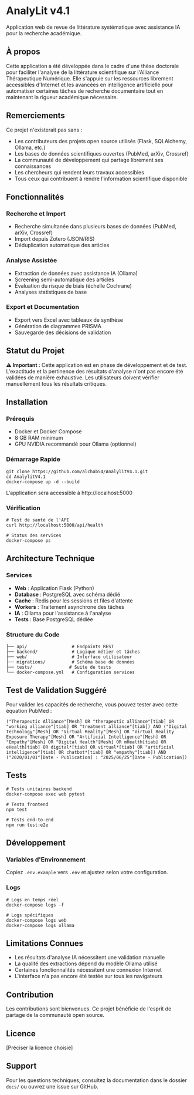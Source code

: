 # AnalyLit v4.1

Application web de revue de littérature systématique avec assistance IA pour la recherche académique.

## À propos

Cette application a été développée dans le cadre d'une thèse doctorale pour faciliter l'analyse de la littérature scientifique sur l'Alliance Thérapeutique Numérique. Elle s'appuie sur les ressources librement accessibles d'Internet et les avancées en intelligence artificielle pour automatiser certaines tâches de recherche documentaire tout en maintenant la rigueur académique nécessaire.

## Remerciements

Ce projet n'existerait pas sans :
- Les contributeurs des projets open source utilisés (Flask, SQLAlchemy, Ollama, etc.)
- Les bases de données scientifiques ouvertes (PubMed, arXiv, Crossref)
- La communauté de développement qui partage librement ses connaissances
- Les chercheurs qui rendent leurs travaux accessibles
- Tous ceux qui contribuent à rendre l'information scientifique disponible

## Fonctionnalités

### Recherche et Import
- Recherche simultanée dans plusieurs bases de données (PubMed, arXiv, Crossref)
- Import depuis Zotero (JSON/RIS)
- Déduplication automatique des articles

### Analyse Assistée
- Extraction de données avec assistance IA (Ollama)
- Screening semi-automatique des articles
- Évaluation du risque de biais (échelle Cochrane)
- Analyses statistiques de base

### Export et Documentation
- Export vers Excel avec tableaux de synthèse
- Génération de diagrammes PRISMA
- Sauvegarde des décisions de validation

## Statut du Projet

**⚠️ Important :** Cette application est en phase de développement et de test. L'exactitude et la pertinence des résultats d'analyse n'ont pas encore été validées de manière exhaustive. Les utilisateurs doivent vérifier manuellement tous les résultats critiques.

## Installation

### Prérequis
- Docker et Docker Compose
- 8 GB RAM minimum
- GPU NVIDIA recommandé pour Ollama (optionnel)

### Démarrage Rapide
```
git clone https://github.com/alchab54/AnalylitV4.1.git
cd AnalylitV4.1
docker-compose up -d --build
```

L'application sera accessible à http://localhost:5000

### Vérification
```
# Test de santé de l'API
curl http://localhost:5000/api/health

# Status des services
docker-compose ps
```

## Architecture Technique

### Services
- **Web** : Application Flask (Python)
- **Database** : PostgreSQL avec schéma dédié
- **Cache** : Redis pour les sessions et files d'attente
- **Workers** : Traitement asynchrone des tâches
- **IA** : Ollama pour l'assistance à l'analyse
- **Tests** : Base PostgreSQL dédiée

### Structure du Code
```
├── api/                 # Endpoints REST
├── backend/             # Logique métier et tâches
├── web/                 # Interface utilisateur
├── migrations/          # Schéma base de données
├── tests/              # Suite de tests
└── docker-compose.yml   # Configuration services
```

## Test de Validation Suggéré

Pour valider les capacités de recherche, vous pouvez tester avec cette équation PubMed :

```
("Therapeutic Alliance"[Mesh] OR "therapeutic alliance"[tiab] OR "working alliance"[tiab] OR "treatment alliance"[tiab]) AND ("Digital Technology"[Mesh] OR "Virtual Reality"[Mesh] OR "Virtual Reality Exposure Therapy"[Mesh] OR "Artificial Intelligence"[Mesh] OR "Empathy"[Mesh] OR "Digital Health"[Mesh] OR mHealth[tiab] OR eHealth[tiab] OR digital*[tiab] OR virtual*[tiab] OR "artificial intelligence"[tiab] OR chatbot*[tiab] OR "empathy"[tiab]) AND ("2020/01/01"[Date - Publication] : "2025/06/25"[Date - Publication])
```

## Tests

```
# Tests unitaires backend
docker-compose exec web pytest

# Tests frontend
npm test

# Tests end-to-end
npm run test:e2e
```

## Développement

### Variables d'Environnement
Copiez `.env.example` vers `.env` et ajustez selon votre configuration.

### Logs
```
# Logs en temps réel
docker-compose logs -f

# Logs spécifiques
docker-compose logs web
docker-compose logs ollama
```

## Limitations Connues

- Les résultats d'analyse IA nécessitent une validation manuelle
- La qualité des extractions dépend du modèle Ollama utilisé
- Certaines fonctionnalités nécessitent une connexion Internet
- L'interface n'a pas encore été testée sur tous les navigateurs

## Contribution

Les contributions sont bienvenues. Ce projet bénéficie de l'esprit de partage de la communauté open source.

## Licence

[Préciser la licence choisie]

## Support

Pour les questions techniques, consultez la documentation dans le dossier `docs/` ou ouvrez une issue sur GitHub.